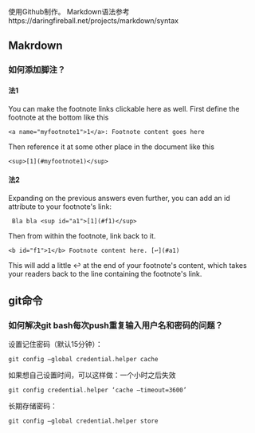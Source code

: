 使用Github制作。
Markdown语法参考https://daringfireball.net/projects/markdown/syntax


## Makrdown
### 如何添加脚注？
#### 法1
You can make the footnote links clickable here as well. First define the footnote at the bottom like this
```
<a name="myfootnote1">1</a>: Footnote content goes here
```
Then reference it at some other place in the document like this
```
<sup>[1](#myfootnote1)</sup>
```
#### 法2

Expanding on the previous answers even further, you can add an id attribute to your footnote's link:
```
 Bla bla <sup id="a1">[1](#f1)</sup>
 ```
Then from within the footnote, link back to it.
```
<b id="f1">1</b> Footnote content here. [↩](#a1)
```
This will add a little ↩ at the end of your footnote's content, which takes your readers back to the line containing the footnote's link.

## git命令
### 如何解决git bash每次push重复输入用户名和密码的问题？
设置记住密码（默认15分钟）：
```
git config –global credential.helper cache
```
如果想自己设置时间，可以这样做：一个小时之后失效
```
git config credential.helper ‘cache –timeout=3600’
```
长期存储密码：
```
git config –global credential.helper store
```
